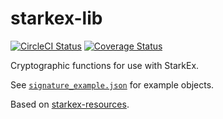 # starkex-lib

[![CircleCI Status](https://img.shields.io/circleci/project/dydxprotocol/starkex-lib.svg?token=446e78d103fea7b64b2e490215ce2a9669431c96)](https://circleci.com/gh/dydxprotocol/starkex-lib)
[![Coverage Status](https://coveralls.io/repos/github/dydxprotocol/starkex-lib/badge.svg?t=xQcJRh)](https://coveralls.io/github/dydxprotocol/starkex-lib)

Cryptographic functions for use with StarkEx.

See [`signature_example.json`](./__tests__/data/signature_example.json) for example objects.

Based on [starkex-resources](https://github.com/starkware-libs/starkex-resources).
